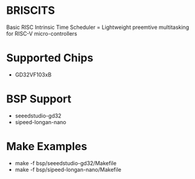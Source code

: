 # BRISCITS
Basic RISC Intrinsic Time Scheduler = Lightweight preemtive multitasking for RISC-V micro-controllers

# Supported Chips

* GD32VF103xB

# BSP Support

* seeedstudio-gd32
* sipeed-longan-nano

# Make Examples

* make -f bsp/seeedstudio-gd32/Makefile 
* make -f bsp/sipeed-longan-nano/Makefile 
